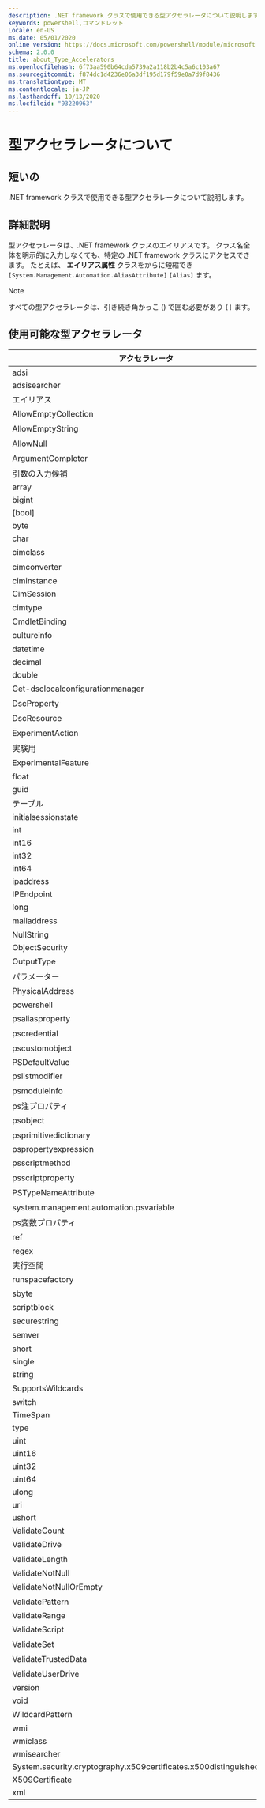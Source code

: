 ```yaml
---
description: .NET framework クラスで使用できる型アクセラレータについて説明します。
keywords: powershell,コマンドレット
Locale: en-US
ms.date: 05/01/2020
online version: https://docs.microsoft.com/powershell/module/microsoft.powershell.core/about/about_type_accelerators?view=powershell-7&WT.mc_id=ps-gethelp
schema: 2.0.0
title: about_Type_Accelerators
ms.openlocfilehash: 6f73aa590b64cda5739a2a118b2b4c5a6c103a67
ms.sourcegitcommit: f874dc1d4236e06a3df195d179f59e0a7d9f8436
ms.translationtype: MT
ms.contentlocale: ja-JP
ms.lasthandoff: 10/13/2020
ms.locfileid: "93220963"
---
```

# <a name="about-type-accelerators"></a>型アクセラレータについて

## <a name="short-desription"></a>短いの
.NET framework クラスで使用できる型アクセラレータについて説明します。

## <a name="long-description"></a>詳細説明

型アクセラレータは、.NET framework クラスのエイリアスです。 クラス名全体を明示的に入力しなくても、特定の .NET framework クラスにアクセスできます。 たとえば、 **エイリアス属性** クラスをからに短縮でき `[System.Management.Automation.AliasAttribute]` `[Alias]` ます。

> [!NOTE]
> すべての型アクセラレータは、引き続き角かっこ () で囲む必要があり `[]` ます。

## <a name="available-type-accelerators"></a>使用可能な型アクセラレータ

|        アクセラレータ          |                           完全クラス名                           |
|---------------------------- | ------------------------------------------------------------------- |
|adsi                         | System.directoryservices                             |
|adsisearcher                 | System.directoryservices. DirectorySearcher                          |
|エイリアス                        | System. Automation. エイリアス属性                         |
|AllowEmptyCollection         | システムの管理. AllowEmptyCollectionAttribute          |
|AllowEmptyString             | システムの管理. AllowEmptyStringAttribute              |
|AllowNull                    | システムの管理. AllowNullAttribute                     |
|ArgumentCompleter            | システムの管理... 引数の属性             |
|引数の入力候補          | ArgumentCompletionsAttribute (システム管理)           |
|array                        | System.Array                                                        |
|bigint                       | BigInteger                                          |
|[bool]                         | System.Boolean                                                      |
|byte                         | System.Byte                                                         |
|char                         | System.Char                                                         |
|cimclass                     | CimClass (Microsoft 管理)                        |
|cimconverter                 | CimConverter (Microsoft 管理)                    |
|ciminstance                  | Microsoft.Management.Infrastructure.CimInstance                     |
|CimSession                   | Microsoft.Management.Infrastructure.CimSession                      |
|cimtype                      | CimType (Microsoft 管理)                         |
|CmdletBinding                | System.....................                 |
|cultureinfo                  | システムのグローバリゼーション                                    |
|datetime                     | System.DateTime                                                     |
|decimal                      | System.Decimal                                                      |
|double                       | System.Double                                                       |
|Get-dsclocalconfigurationmanager | システムの管理. DscLocalConfigurationManagerAttribute  |
|DscProperty                  | DscPropertyAttribute (システム管理)                   |
|DscResource                  | システムの管理. DscResourceAttribute                   |
|ExperimentAction             | ExperimentAction (システム管理)                       |
|実験用                 | ExperimentalAttribute (システム管理)                  |
|ExperimentalFeature          | ExperimentalFeature (システム管理)                    |
|float                        | System.Single                                                       |
|guid                         | System.Guid                                                         |
|テーブル                    | System.Collections.Hashtable                                        |
|initialsessionstate          | System.Management.Automation.Runspaces.InitialSessionState          |
|int                          | System.Int32                                                        |
|int16                        | System.Int16                                                        |
|int32                        | System.Int32                                                        |
|int64                        | System.Int64                                                        |
|ipaddress                    | System .Net. IPAddress                                                |
|IPEndpoint                   | IPEndPoint                                               |
|long                         | System.Int64                                                        |
|mailaddress                  | システム .Net. Mail. MailAddress                                         |
|NullString                   | System.string (...)                    |
|ObjectSecurity               | Accesscontrol-namespace. ObjectSecurity                        |
|OutputType                   | OutputTypeAttribute (システム管理)                    |
|パラメーター                    | System.string. ParameterAttribute                     |
|PhysicalAddress              | システム .Net. NetworkInformation. PhysicalAddress                       |
|powershell                   | System. Automation. PowerShell                             |
|psaliasproperty              | PSAliasProperty (システム管理)                        |
|pscredential                 | システム.... PSCredential                           |
|pscustomobject               | システム管理. PSObject                               |
|PSDefaultValue               | System.Management.Automation.PSDefaultValueAttribute                |
|pslistmodifier               | PSListModifier (システム管理)                         |
|psmoduleinfo                 | PSModuleInfo (システム管理)                           |
|ps注プロパティ               | System. Management. Ps注プロパティ                         |
|psobject                     | システム管理. PSObject                               |
|psprimitivedictionary        | PSPrimitiveDictionary (システム管理)                  |
|pspropertyexpression         | Microsoft. PowerShell. PSPropertyExpression                  |
|psscriptmethod               | システムの管理. PSScriptMethod                         |
|psscriptproperty             | システムの管理. PSScriptProperty                       |
|PSTypeNameAttribute          | PSTypeNameAttribute (システム管理)                    |
|system.management.automation.psvariable                   | システム管理. PSVariable                             |
|ps変数プロパティ           | システムの管理. Ps変数プロパティ                     |
|ref                          | システムの管理. PSReference                            |
|regex                        | System.Text.RegularExpressions.Regex                                |
|実行空間                     | システム管理. 実行空間                     |
|runspacefactory              | RunspaceFactory (システム管理)              |
|sbyte                        | System.SByte                                                        |
|scriptblock                  | システムの管理. ScriptBlock                            |
|securestring                 | System.Security.SecureString                                        |
|semver                       | SemanticVersion (システム管理)                        |
|short                        | System.Int16                                                        |
|single                       | System.Single                                                       |
|string                       | System.String                                                       |
|SupportsWildcards            | SupportsWildcardsAttribute (システム管理)             |
|switch                       | System.Management.Automation.SwitchParameter                        |
|TimeSpan                     | System.TimeSpan                                                     |
|type                         | System.Type                                                         |
|uint                         | System.UInt32                                                       |
|uint16                       | System.UInt16                                                       |
|uint32                       | System.UInt32                                                       |
|uint64                       | System.UInt64                                                       |
|ulong                        | System.UInt64                                                       |
|uri                          | System.Uri                                                          |
|ushort                       | System.UInt16                                                       |
|ValidateCount                | System. Automation. ValidateCountAttribute                 |
|ValidateDrive                | System.servicemodel. Validate! 属性                 |
|ValidateLength               | ValidateLengthAttribute (システム管理)                |
|ValidateNotNull              | System.string. ValidateNotNullAttribute               |
|ValidateNotNullOrEmpty       | システムの管理. ValidateNotNullOrEmptyAttribute        |
|ValidatePattern              | システムの管理. Validatepattern 属性               |
|ValidateRange                | System. Automation. ValidateRangeAttribute                 |
|ValidateScript               | ValidateScriptAttribute (システム管理)                |
|ValidateSet                  | ValidateSetAttribute (システム管理)                   |
|ValidateTrustedData          | システムの管理. ValidateTrustedDataAttribute           |
|ValidateUserDrive            | System.servicemodel. Validateuseros 属性             |
|version                      | System.Version                                                      |
|void                         | System.Void                                                         |
|WildcardPattern              | WildcardPattern (システム管理)                        |
|wmi                          | System.management.managementobject                                  |
|wmiclass                     | ManagementClass                                   |
|wmisearcher                  | ManagementObjectSearcher                          |
|System.security.cryptography.x509certificates.x500distinguishedname        | System.Security.Cryptography.X509Certificates.X500DistinguishedName |
|X509Certificate              | System.Security.Cryptography.X509Certificates.X509Certificate       |
|xml                          | System.Xml.XmlDocument                                              |
